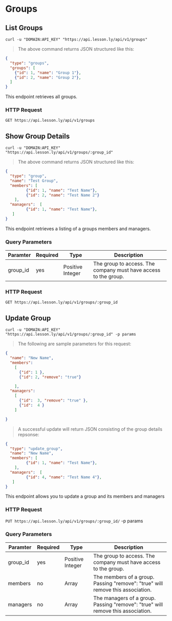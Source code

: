 # Groups

## List Groups

```shell
curl -u "DOMAIN:API_KEY" "https://api.lesson.ly/api/v1/groups"
```

> The above command returns JSON structured like this:

```json
{ 
  "type": "groups",
  "groups": [
    {"id": 1, "name": "Group 1"},
    {"id": 2, "name": "Group 2"},
  ]
}
```

This endpoint retrieves all groups.

### HTTP Request

`GET https://api.lesson.ly/api/v1/groups`

## Show Group Details

```shell
curl -u "DOMAIN:API_KEY" "https://api.lesson.ly/api/v1/groups/:group_id"
```

> The above command returns JSON structured like this:

```json
{
  "type": "group",
  "name": "Test Group",
  "members": [
         {"id": 1, "name": "Test Name"},
         {"id": 2, "name": "Test Name 2"}
    ],
  "managers":  [
         {"id": 1, "name": "Test Name"},
   ]
}
```

This endpoint retrieves a listing of a groups members and managers.

### Query Parameters

Paramter | Required | Type |  Description
--- | --- | --- | ---
group_id | yes | Positive Integer | The group to access.  The company must have access to the group.

### HTTP Request

`GET https://api.lesson.ly/api/v1/groups/:group_id`

## Update Group

```shell
curl -u "DOMAIN:API_KEY" "https://api.lesson.ly/api/v1/groups/:group_id" -p params
```

> The following are sample parameters for this request:

```json
{ 
  "name": "New Name",
  "members":
    [ 
      {"id": 1 },
      {"id": 2, "remove": "true"}

    ],
  "managers":
    [
      {"id":  3, "remove": "true" },
      {"id":  4 }
    ]

}
```
> A successful update will return JSON consisting of the group details repsonse:

```json
{
  "type": "update_group",
  "name": "New Name",
  "members": [
         {"id": 1, "name": "Test Name"},
    ],
  "managers":  [
         {"id": 4, "name": "Test Name 4"},
   ]
}
```

This endpoint allows you to update a group and its members and managers

### HTTP Request

`PUT https://api.lesson.ly/api/v1/groups/:group_id/` -p params

### Query Parameters

Paramter | Required | Type |  Description
--- | --- | --- | ---
group_id | yes | Positive Integer | The group to access.  The company must have access to the group.
members | no | Array |  The members of a group.  Passing "remove": "true" will remove this association.
managers | no | Array | The managers of a group.  Passing "remove": "true" will remove this association.

